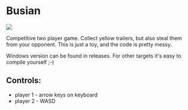 # Busian

![](busian.gif)

Competitive two player game. Collect yellow trailers, but also steal them from your opponent. This is just a toy, and the code is pretty messy.

Windows version can be found in releases. For other targets it's easy to compile yourself ;-)

## Controls:

* player 1 - arrow keys on keyboard
* player 2 - WASD